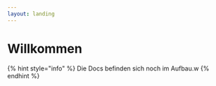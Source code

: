 ```yaml
---
layout: landing
---
```


# Willkommen



{% hint style="info" %}
Die Docs befinden sich noch im Aufbau.w
{% endhint %}
